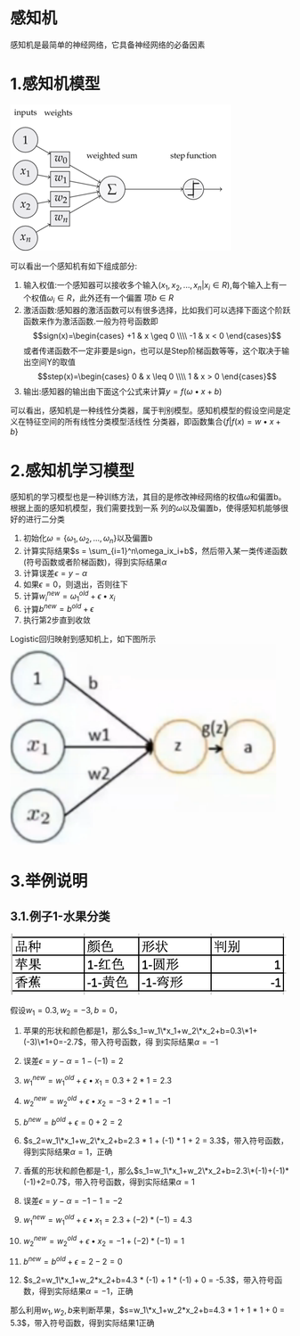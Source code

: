 感知机
===
感知机是最简单的神经网络，它具备神经网络的必备因素

# 1.感知机模型
![images](images/05.png)

可以看出一个感知机有如下组成部分:
1. 输入权值:一个感知器可以接收多个输入$(x_1,x_2,...,x_n | x_i \in R)$,每个输入上有一个权值$\omega_i \in R$，此外还有一个偏置
项$b \in R$
2. 激活函数:感知器的激活函数可以有很多选择，比如我们可以选择下面这个阶跃函数来作为激活函数.一般为符号函数即
$$sign(x)=\begin{cases}
+1 & x \geq 0 \\\\
-1 & x < 0
\end{cases}$$
或者传递函数不一定非要是sign，也可以是Step阶梯函数等等，这个取决于输出空间Y的取值
$$step(x)=\begin{cases}
0 & x \leq 0 \\\\
1 & x > 0
\end{cases}$$
3. 输出:感知器的输出由下面这个公式来计算$y=f(\omega \bullet x + b)$

可以看出，感知机是一种线性分类器，属于判别模型。感知机模型的假设空间是定义在特征空间的所有线性分类模型活线性
分类器，即函数集合$\{f|f(x)=w \bullet x + b\}$

# 2.感知机学习模型
感知机的学习模型也是一种训练方法，其目的是修改神经网络的权值$\omega$和偏置b。根据上面的感知机模型，我们需要找到一系
列的$\omega$以及偏置b，使得感知机能够很好的进行二分类

1. 初始化$\omega=\{\omega_1,\omega_2,...,\omega_n\}$以及偏置b
2. 计算实际结果$s = \sum_{i=1}^n\omega_ix_i+b$，然后带入某一类传递函数(符号函数或者阶梯函数)，得到实际结果$\alpha$
3. 计算误差$\epsilon=y-\alpha$
4. 如果$\epsilon=0$，则退出，否则往下
5. 计算$w_i^{new}=\omega_1^{old}+\epsilon \bullet x_i$
6. 计算$b^{new}=b^{old}+\epsilon$
7. 执行第2步直到收敛

Logistic回归映射到感知机上，如下图所示<br/>
![images](images/06.png)

# 3.举例说明
## 3.1.例子1-水果分类
![images](images/07.png)

假设$w_1=0.3, w_2=-3, b=0$，
1. 苹果的形状和颜色都是1，那么$s_1=w_1\*x_1+w_2\*x_2+b=0.3\*1+(-3)\*1+0=-2.7$，带入符号函数，得
到实际结果$\alpha=-1$
2. 误差$\epsilon=y-\alpha=1-(-1)=2$
3. $w_1^{new}=w_1^{old}+\epsilon \bullet x_1=0.3 + 2 * 1 = 2.3$
4. $w_2^{new}=w_2^{old}+\epsilon \bullet x_2=-3 + 2 * 1 = -1$
5. $b^{new}=b^{old}+\epsilon=0+2=2$
6. $s_2=w_1\*x_1+w_2\*x_2+b=2.3 * 1 + (-1) * 1 + 2 = 3.3$，带入符号函数，得到实际结果$\alpha=1$，正确

1. 香蕉的形状和颜色都是-1,，那么$s_1=w_1\*x_1+w_2\*x_2+b=2.3\*(-1)+(-1)*(-1)+2=0.7$，带入符号函数，得到实际结果$\alpha=1$
2. 误差$\epsilon=y-\alpha=-1-1=-2$
3. $w_1^{new}=w_1^{old}+\epsilon \bullet x_1=2.3 + (-2) * (-1) = 4.3$
4. $w_2^{new}=w_2^{old}+\epsilon \bullet x_2=-1 + (-2) * (-1) = 1$
5. $b^{new}=b^{old}+\epsilon=2-2=0$
6. $s_2=w_1\*x_1+w_2*x_2+b=4.3 * (-1) + 1 * (-1) + 0 = -5.3$，带入符号函数，得到实际结果$\alpha=-1$，正确

那么利用$w_1,w_2,b$来判断苹果，$s=w_1\*x_1+w_2*x_2+b=4.3 * 1 + 1 * 1 + 0 = 5.3$，带入符号函数，得到实际结果1正确

